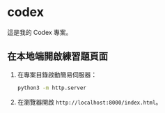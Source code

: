 # codex
這是我的 Codex 專案。

## 在本地端開啟練習題頁面
1. 在專案目錄啟動簡易伺服器：
   ```bash
   python3 -m http.server
   ```
2. 在瀏覽器開啟 `http://localhost:8000/index.html`。
